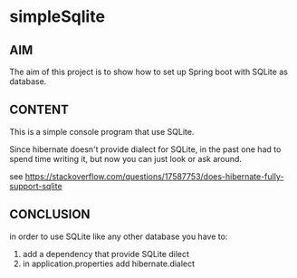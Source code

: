 # simpleSqlite

## AIM
The aim of this project is to show how to set up Spring boot with SQLite as database.

## CONTENT
This is a simple console program that use SQLite.

Since hibernate doesn't provide dialect for SQLite, in the past one had to spend time writing it, but now you can just look or ask around.

see https://stackoverflow.com/questions/17587753/does-hibernate-fully-support-sqlite

## CONCLUSION
in order to use SQLite like any other database you have to:
1. add a dependency that provide SQLite dilect
2. in application.properties add hibernate.dialect 